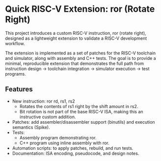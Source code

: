 # Quick RISC-V Extension: ror (Rotate Right)

This project introduces a custom RISC-V instruction, ror (rotate right), designed as a lightweight extension to validate a RISC-V development workflow.

The extension is implemented as a set of patches for the RISC-V toolchain and simulator, along with assembly and C++ tests. The goal is to provide a minimal, reproducible extension that demonstrates the full path from instruction design → toolchain integration → simulator execution → test programs.

## Features

- New instruction: ror rd, rs1, rs2
    - Rotates the contents of rs1 right by the shift amount in rs2.
    - Bit rotation is not part of the base RISC-V ISA, making this an instructive custom addition.
- Patches: add assembler/disassembler support (binutils) and execution semantics (Spike).
- Tests:
    - Assembly program demonstrating ror.
    - C++ program using inline assembly with ror.
- Automation scripts: to apply patches, rebuild, and run tests.
- Documentation: ISA encoding, pseudocode, and design notes.